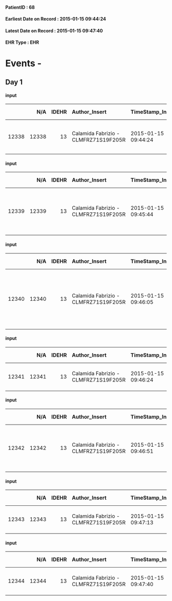 
#### PatientID : 68
#### Earliest Date on Record : 2015-01-15 09:44:24
#### Latest Date on Record : 2015-01-15 09:47:40
#### EHR Type : EHR

# Events - 

## Day 1

#### input
|       |    N/A |   IDEHR | Author_Insert                        | TimeStamp_Insert    | EHRType   |   PatientID |   IDDigitalSignDocument | persone_vicine   |   Unnamed: 0_x.2 |   IDDIAGNOSI_CROSSOU |   Non_Rilevabile_x.2 | ds_ICD                                           | dt_Data_diagnosi    |
|------:|-------:|--------:|:-------------------------------------|:--------------------|:----------|------------:|------------------------:|:-----------------|-----------------:|---------------------:|---------------------:|:-------------------------------------------------|:--------------------|
| 12338 |  12338 |      13 | Calamida Fabrizio - CLMFRZ71S19F205R | 2015-01-15 09:44:24 | EHR       |          68 |                    3148 | N/A              |              123 |                  123 |                    0 | 1504 Tumori maligni del terzo medio dell'esofago | 2014-10-07 00:00:00 |

#### input
|       |    N/A |   IDEHR | Author_Insert                        | TimeStamp_Insert    | EHRType   |   PatientID |   IDDigitalSignDocument | persone_vicine   |   Unnamed: 0_x.2 |   IDDIAGNOSI_CROSSOU |   Non_Rilevabile_x.2 | ds_ICD                                                    | dt_Data_diagnosi    |
|------:|-------:|--------:|:-------------------------------------|:--------------------|:----------|------------:|------------------------:|:-----------------|-----------------:|---------------------:|---------------------:|:----------------------------------------------------------|:--------------------|
| 12339 |  12339 |      13 | Calamida Fabrizio - CLMFRZ71S19F205R | 2015-01-15 09:45:44 | EHR       |          68 |                    3149 | N/A              |              124 |                  124 |                    0 | 1973 Tumori maligni secondari di altri organi respiratori | 2014-10-07 00:00:00 |

#### input
|       |    N/A |   IDEHR | Author_Insert                        | TimeStamp_Insert    | EHRType   |   PatientID |   IDDigitalSignDocument | persone_vicine   |   Unnamed: 0_x.2 |   IDDIAGNOSI_CROSSOU |   Non_Rilevabile_x.2 | ds_ICD                                                                      | dt_Data_diagnosi    |
|------:|-------:|--------:|:-------------------------------------|:--------------------|:----------|------------:|------------------------:|:-----------------|-----------------:|---------------------:|---------------------:|:----------------------------------------------------------------------------|:--------------------|
| 12340 |  12340 |      13 | Calamida Fabrizio - CLMFRZ71S19F205R | 2015-01-15 09:46:05 | EHR       |          68 |                    3150 | N/A              |              125 |                  125 |                    0 | 1961 Tumori maligni secondari e non specificati dei linfonodi intratoracici | 2014-10-07 00:00:00 |

#### input
|       |    N/A |   IDEHR | Author_Insert                        | TimeStamp_Insert    | EHRType   |   PatientID |   IDDigitalSignDocument | persone_vicine   |   Unnamed: 0_x.2 |   IDDIAGNOSI_CROSSOU |   Non_Rilevabile_x.2 | ds_ICD                               | dt_Data_diagnosi    |
|------:|-------:|--------:|:-------------------------------------|:--------------------|:----------|------------:|------------------------:|:-----------------|-----------------:|---------------------:|---------------------:|:-------------------------------------|:--------------------|
| 12341 |  12341 |      13 | Calamida Fabrizio - CLMFRZ71S19F205R | 2015-01-15 09:46:24 | EHR       |          68 |                    3151 | N/A              |              126 |                  126 |                    0 | 4011 Ipertensione essenziale benigna | 2014-10-07 00:00:00 |

#### input
|       |    N/A |   IDEHR | Author_Insert                        | TimeStamp_Insert    | EHRType   |   PatientID |   IDDigitalSignDocument | persone_vicine   |   Unnamed: 0_x.2 |   IDDIAGNOSI_CROSSOU |   Non_Rilevabile_x.2 | ds_ICD                                                | dt_Data_diagnosi    |
|------:|-------:|--------:|:-------------------------------------|:--------------------|:----------|------------:|------------------------:|:-----------------|-----------------:|---------------------:|---------------------:|:------------------------------------------------------|:--------------------|
| 12342 |  12342 |      13 | Calamida Fabrizio - CLMFRZ71S19F205R | 2015-01-15 09:46:51 | EHR       |          68 |                    3152 | N/A              |              127 |                  127 |                    0 | V604 Mancanza di un familiare capace di prestare cure | 2014-10-15 00:00:00 |

#### input
|       |    N/A |   IDEHR | Author_Insert                        | TimeStamp_Insert    | EHRType   |   PatientID |   IDDigitalSignDocument | persone_vicine   |   Unnamed: 0_x.2 |   IDDIAGNOSI_CROSSOU |   Non_Rilevabile_x.2 | ds_ICD                               | dt_Data_diagnosi    |
|------:|-------:|--------:|:-------------------------------------|:--------------------|:----------|------------:|------------------------:|:-----------------|-----------------:|---------------------:|---------------------:|:-------------------------------------|:--------------------|
| 12343 |  12343 |      13 | Calamida Fabrizio - CLMFRZ71S19F205R | 2015-01-15 09:47:13 | EHR       |          68 |                    3153 | N/A              |              128 |                  128 |                    0 | V667 Trattamento per cure palliative | 2014-10-17 00:00:00 |

#### input
|       |    N/A |   IDEHR | Author_Insert                        | TimeStamp_Insert    | EHRType   |   PatientID |   IDDigitalSignDocument | persone_vicine   |   Unnamed: 0_x.2 |   IDDIAGNOSI_CROSSOU |   Non_Rilevabile_x.2 | ds_ICD                               | dt_Data_diagnosi    |
|------:|-------:|--------:|:-------------------------------------|:--------------------|:----------|------------:|------------------------:|:-----------------|-----------------:|---------------------:|---------------------:|:-------------------------------------|:--------------------|
| 12344 |  12344 |      13 | Calamida Fabrizio - CLMFRZ71S19F205R | 2015-01-15 09:47:40 | EHR       |          68 |                    3154 | N/A              |              129 |                  129 |                    0 | V667 Trattamento per cure palliative | 2014-12-16 00:00:00 |



